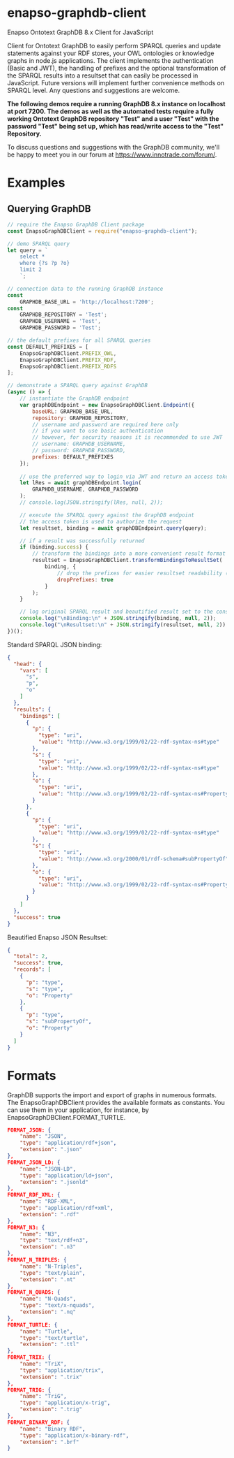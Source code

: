 # enapso-graphdb-client
Enapso Ontotext GraphDB 8.x Client for JavaScript

Client for Ontotext GraphDB to easily perform SPARQL queries and update statements against your RDF stores, your OWL ontologies or knowledge graphs in node.js applications. The client implements the authentication (Basic and JWT), the handling of prefixes and the optional transformation of the SPARQL results into a resultset that can easily be processed in JavaScript.
Future versions will implement further convenience methods on SPARQL level.
Any questions and suggestions are welcome.

**The following demos require a running GraphDB 8.x instance on localhost at port 7200. The demos as well as the automated tests require a fully working Ontotext GraphDB repository "Test" and a user "Test" with the password "Test" being set up, which has read/write access to the "Test" Repository.**

To discuss questions and suggestions with the GraphDB community, we'll be happy to meet you in our forum at https://www.innotrade.com/forum/.

# Examples

## Querying GraphDB

```javascript
// require the Enapso GraphDB Client package
const EnapsoGraphDBClient = require("enapso-graphdb-client");

// demo SPARQL query
let query = `
    select * 
    where {?s ?p ?o}
    limit 2
    `;

// connection data to the running GraphDB instance
const
    GRAPHDB_BASE_URL = 'http://localhost:7200';
const
    GRAPHDB_REPOSITORY = 'Test';
    GRAPHDB_USERNAME = 'Test',
    GRAPHDB_PASSWORD = 'Test';

// the default prefixes for all SPARQL queries
const DEFAULT_PREFIXES = [
    EnapsoGraphDBClient.PREFIX_OWL,
    EnapsoGraphDBClient.PREFIX_RDF,
    EnapsoGraphDBClient.PREFIX_RDFS
];

// demonstrate a SPARQL query against GraphDB
(async () => {
    // instantiate the GraphDB endpoint
    var graphDBEndpoint = new EnapsoGraphDBClient.Endpoint({
        baseURL: GRAPHDB_BASE_URL,
        repository: GRAPHDB_REPOSITORY,
        // username and password are required here only 
        // if you want to use basic authentication
        // however, for security reasons it is recommended to use JWT
        // username: GRAPHDB_USERNAME,
        // password: GRAPHDB_PASSWORD,
        prefixes: DEFAULT_PREFIXES
    });
    
    // use the preferred way to login via JWT and return an access token
    let lRes = await graphDBEndpoint.login(
        GRAPHDB_USERNAME, GRAPHDB_PASSWORD
    );
    // console.log(JSON.stringify(lRes, null, 2));

    // execute the SPARQL query against the GraphDB endpoint
    // the access token is used to authorize the request
    let resultset, binding = await graphDBEndpoint.query(query);

    // if a result was successfully returned
    if (binding.success) {
        // transform the bindings into a more convenient result format (optional)
        resultset = EnapsoGraphDBClient.transformBindingsToResultSet(
            binding, {
                // drop the prefixes for easier resultset readability (optional)
                dropPrefixes: true
            }
        );
    }

    // log original SPARQL result and beautified result set to the console
    console.log("\nBinding:\n" + JSON.stringify(binding, null, 2));
    console.log("\nResultset:\n" + JSON.stringify(resultset, null, 2));
})();
```

Standard SPARQL JSON binding:
```json
{
  "head": {
    "vars": [
      "s",
      "p",
      "o"
    ]
  },
  "results": {
    "bindings": [
      {
        "p": {
          "type": "uri",
          "value": "http://www.w3.org/1999/02/22-rdf-syntax-ns#type"
        },
        "s": {
          "type": "uri",
          "value": "http://www.w3.org/1999/02/22-rdf-syntax-ns#type"
        },
        "o": {
          "type": "uri",
          "value": "http://www.w3.org/1999/02/22-rdf-syntax-ns#Property"
        }
      },
      {
        "p": {
          "type": "uri",
          "value": "http://www.w3.org/1999/02/22-rdf-syntax-ns#type"
        },
        "s": {
          "type": "uri",
          "value": "http://www.w3.org/2000/01/rdf-schema#subPropertyOf"
        },
        "o": {
          "type": "uri",
          "value": "http://www.w3.org/1999/02/22-rdf-syntax-ns#Property"
        }
      }
    ]
  },
  "success": true
}
```

Beautified Enapso JSON Resultset:
```json
{
  "total": 2,
  "success": true,
  "records": [
    {
      "p": "type",
      "s": "type",
      "o": "Property"
    },
    {
      "p": "type",
      "s": "subPropertyOf",
      "o": "Property"
    }
  ]
}
```

# Formats

GraphDB supports the import and export of graphs in numerous formats. The EnapsoGraphDBClient provides the available formats as constants. You can use them in your application, for instance, by EnapsoGraphDBClient.FORMAT_TURTLE.

```json
FORMAT_JSON: {
    "name": "JSON",
    "type": "application/rdf+json",
    "extension": ".json"
},
FORMAT_JSON_LD: {
    "name": "JSON-LD",
    "type": "application/ld+json",
    "extension": ".jsonld"
},
FORMAT_RDF_XML: {
    "name": "RDF-XML",
    "type": "application/rdf+xml",
    "extension": ".rdf"
},
FORMAT_N3: {
    "name": "N3",
    "type": "text/rdf+n3",
    "extension": ".n3"
},
FORMAT_N_TRIPLES: {
    "name": "N-Triples",
    "type": "text/plain",
    "extension": ".nt"
},
FORMAT_N_QUADS: {
    "name": "N-Quads",
    "type": "text/x-nquads",
    "extension": ".nq"
},
FORMAT_TURTLE: {
    "name": "Turtle",
    "type": "text/turtle",
    "extension": ".ttl"
},
FORMAT_TRIX: {
    "name": "TriX",
    "type": "application/trix",
    "extension": ".trix"
},
FORMAT_TRIG: {
    "name": "TriG",
    "type": "application/x-trig",
    "extension": ".trig"
},
FORMAT_BINARY_RDF: {
    "name": "Binary RDF",
    "type": "application/x-binary-rdf",
    "extension": ".brf"
}
```